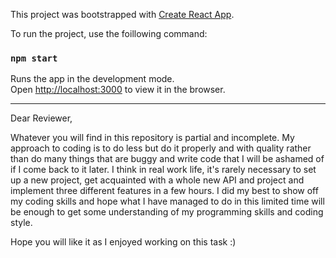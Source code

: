 This project was bootstrapped with [Create React App](https://github.com/facebook/create-react-app).

To run the project, use the foillowing command:

### `npm start`

Runs the app in the development mode.<br>
Open [http://localhost:3000](http://localhost:3000) to view it in the browser.

-----------------------------

Dear Reviewer,

Whatever you will find in this repository is partial and incomplete. My approach to coding is to do less but do it properly and with quality rather than do many things that are buggy and write code that I will be ashamed of if I come back to it later. I think in real work life, it's rarely necessary to set up a new project, get acquainted with a whole new API and project and implement three different features in a few hours. I did my best to show off my coding skills and hope what I have managed to do in this limited time will be enough to get some understanding of my programming skills and coding style.

Hope you will like it as I enjoyed working on this task :)
